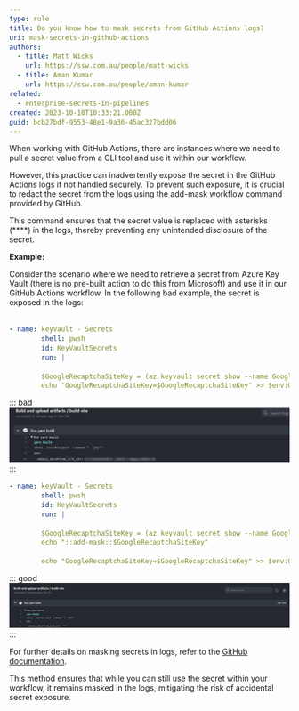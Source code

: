 ```yaml
---
type: rule
title: Do you know how to mask secrets from GitHub Actions logs?
uri: mask-secrets-in-github-actions
authors:
  - title: Matt Wicks
    url: https://ssw.com.au/people/matt-wicks
  - title: Aman Kumar
    url: https://ssw.com.au/people/aman-kumar
related:
  - enterprise-secrets-in-pipelines
created: 2023-10-10T10:33:21.000Z
guid: bcb27bdf-9553-48e1-9a36-45ac327bdd06
---
```


When working with GitHub Actions, there are instances where we need to pull a secret value from a CLI tool and use it within our workflow.

However, this practice can inadvertently expose the secret in the GitHub Actions logs if not handled securely. To prevent such exposure, it is crucial to redact the secret from the logs using the add-mask workflow command provided by GitHub.

This command ensures that the secret value is replaced with asterisks (\*\*\*\*) in the logs, thereby preventing any unintended disclosure of the secret.

<!--endintro-->

**Example:**

Consider the scenario where we need to retrieve a secret from Azure Key Vault (there is no pre-built action to do this from Microsoft) and use it in our GitHub Actions workflow. In the following bad example, the secret is exposed in the logs:

```yaml

- name: keyVault - Secrets
        shell: pwsh
        id: KeyVaultSecrets
        run: |

        $GoogleRecaptchaSiteKey = (az keyvault secret show --name Google-Recaptcha-Site-KEY --vault-name ${{ env.KEY_VAULT}} --query value -o tsv)
        echo "GoogleRecaptchaSiteKey=$GoogleRecaptchaSiteKey" >> $env:GITHUB_OUTPUT

```

::: bad
![Figure: Bad example - The secret is exposed in the GitHub logs](secret-without-add-mask.png)
:::

```yaml
- name: keyVault - Secrets
        shell: pwsh
        id: KeyVaultSecrets
        run: |

        $GoogleRecaptchaSiteKey = (az keyvault secret show --name Google-Recaptcha-Site-KEY --vault-name ${{ env.KEY_VAULT}} --query value -o tsv)
        echo "::add-mask::$GoogleRecaptchaSiteKey"

        echo "GoogleRecaptchaSiteKey=$GoogleRecaptchaSiteKey" >> $env:GITHUB_OUTPUT

```

::: good
![Figure: Good example - The secret is masked in the GitHub logs](secret-with-add-mask.png)
:::

For further details on masking secrets in logs, refer to the [GitHub documentation](https://docs.github.com/en/actions/using-workflows/workflow-commands-for-github-actions#masking-a-value-in-a-log).

This method ensures that while you can still use the secret within your workflow, it remains masked in the logs, mitigating the risk of accidental secret exposure.
